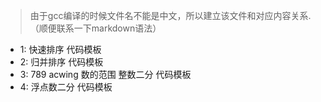 
> 由于gcc编译的时候文件名不能是中文，所以建立该文件和对应内容关系.（顺便联系一下markdown语法）
 
- 1: 快速排序 代码模板
- 2: 归并排序 代码模板
- 3: 789 acwing 数的范围 整数二分 代码模板
- 4: 浮点数二分 代码模板